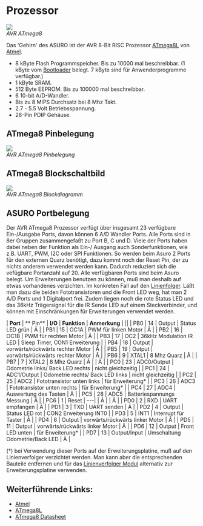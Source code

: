 # Prozessor

![][1]  
*AVR ATmega8*

Das 'Gehirn' des ASURO ist der AVR 8-Bit RISC Prozessor [ATmega8L][2] von [Atmel][3]. 

*   8 kByte Flash Programmspeicher. Bis zu 10000 mal beschreibbar. (1 kByte vom [Bootloader][4] belegt. 7 kByte sind für Anwenderprogramme verfügbar.) 
*   1 kByte SRAM. 
*   512 Byte EEPROM. Bis zu 100000 mal beschreibbar. 
*   6 10-bit A/D-Wandler. 
*   Bis zu 8 MIPS Durchsatz bei 8 Mhz Takt. 
*   2.7 - 5.5 Volt Betriebsspannung. 
*   28-Pin PDIP Gehäuse. 

## ATmega8 Pinbelegung

![][5]  
*AVR ATmega8 Pinbelegung*

## ATmega8 Blockschaltbild

![][6]  
*AVR ATmega8 Blockdiagramm*

## ASURO Portbelegung

Der AVR ATmega8 Prozessor verfügt über insgesamt 23 verfügbare Ein-/Ausgabe Ports, davon können 6 A/D Wandler Ports. Alle Ports sind in 8er Gruppen zusammengefaßt zu Port B, C und D. Viele der Ports haben dabei neben der Funktion als Ein-/ Ausgang auch Sonderfunktionen, wie z.B. UART, PWM, I2C oder SPI Funktionen. So werden beim Asuro 2 Ports für den externen Quarz benötigt, dazu kommt noch der Reset Pin, der zu nichts anderem verwendet werden kann. Dadurch reduziert sich die vefügbare Portanzahl auf 20. Alle verfügbaren Ports sind beim Asuro belegt. Um Erweiterungen benutzen zu können, muß man deshalb auf etwas vorhandenes verzichten. Im konkreten Fall auf den [Linienfolger][7]. Läßt man dazu die beiden Fototransistoren und die Front LED weg, hat man 2 A/D Ports und 1 Digitalport frei. Zudem liegen noch die rote Status LED und das 36kHz Trägersignal für die IR Sende LED auf einem Steckverbinder, und können mit Einschränkungen für Erweiterungen verwendet werden. 

| **Port** | ** Pin** | **I/O**      | **Funktion**                     | **Anmerkung**                 |
||
| PB0      | 14       | Output       | Status LED grün                   | Â                              |
| PB1      | 15       | OC1A         | PWM für linken Motor                  | Â                              |
| PB2      | 16       | OC1B         | PWM für rechten Motor                 | Â                              |
| PB3      | 17       | OC2          | 36kHz Modulation IR LED          | Sleep Timer, CON1 Erweiterung |
| PB4      | 18       | Output       | vorwärts/rückwärts rechter Motor        | Â                              |
| PB5      | 19       | Output       | vorwärts/rückwärts rechter Motor        | Â                              |
| PB6      | 9        | XTAL1        | 8 Mhz Quarz                      | Â                              |
| PB7      | 7        | XTAL2        | 8 Mhz Quarz                      | Â                              |
| Â         |
| PC0      | 23       | ADC0/Output  | Odometrie links/ Back LED rechts | nicht gleichzeitig            |
| PC1      | 24       | ADC1/Output  | Odometrie rechts/ Back LED links | nicht gleichzeitig            |
| PC2      | 25       | ADC2         | Fototransistor unten links       | für Erweiterung*                   |
| PC3      | 26       | ADC3         | Fototransistor unten rechts      | für Erweiterung*                   |
| PC4      | 27       | ADC4         | Auswertung des Tasten            | Â                              |
| PC5      | 28       | ADC5         | Batteriespannungs Messung        | Â                              |
| PC6      | 1        | Reset        | \---|                            | Â                              |
| Â         |
| PD0      | 2        | RXD          | UART empfangen                   | Â                              |
| PD1      | 3        | TXD          | UART senden                      | Â                              |
| PD2      | 4        | Output       | Status LED rot                   | CON2 Erweiterung INT0         |
| PD3      | 5        | INT1         | Interrupt für Taster                  | Â                              |
| PD4      | 6        | Output       | vorwärts/rückwärts linker Motor         | Â                              |
| PD5      | 11       | Output       | vorwärts/rückwärts linker Motor         | Â                              |
| PD6      | 12       | Output       | Front LED unten                  | für Erweiterung*                   |
| PD7      | 13       | Output/Input | Umschaltung Odometrie/Back LED   | Â                              |

(*) bei Verwendung dieser Ports auf der Erweiterungsplatine, muß auf den Linienverfolger verzichtet werden. Man kann aber die entsprechenden Bauteile entfernen und für das [Linienverfolger Modul][8] alternativ zur Erweiterungsplatine verwenden. 

## Weiterführende Links:

*   [Atmel][3] 
*   [ATmega8L][2] 
*   [ATmega8 Datasheet][9]

 [1]: http://www.asurowiki.de/pmwiki/uploads/Main/processor.jpg ""
 [2]: http://www.atmel.com/dyn/products/product_card.asp?part_id=2004
 [3]: http://www.atmel.com
 [4]: http://www.asurowiki.de/pmwiki/pmwiki.php/Main/Bootloader
 [5]: http://www.asurowiki.de/pmwiki/uploads/Main/mega8pinout.png ""
 [6]: http://www.asurowiki.de/pmwiki/uploads/Main/mega8block.png ""
 [7]: http://www.asurowiki.de/pmwiki/pmwiki.php/Main/Linienfolger
 [8]: http://www.asurowiki.de/pmwiki/pmwiki.php/Main/LinienverfolgerModul
 [9]: http://www.atmel.com/dyn/resources/prod_documents/doc2486.pdf

